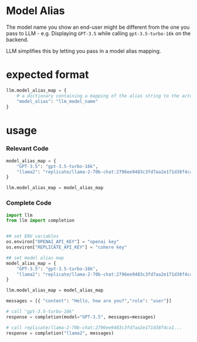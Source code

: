 # Model Alias

The model name you show an end-user might be different from the one you pass to LLM - e.g. Displaying `GPT-3.5` while calling `gpt-3.5-turbo-16k` on the backend. 

LLM simplifies this by letting you pass in a model alias mapping. 

# expected format

```python
llm.model_alias_map = {
    # a dictionary containing a mapping of the alias string to the actual llm model name string
    "model_alias": "llm_model_name"
}
```

# usage 

### Relevant Code
```python
model_alias_map = {
    "GPT-3.5": "gpt-3.5-turbo-16k",
    "llama2": "replicate/llama-2-70b-chat:2796ee9483c3fd7aa2e171d38f4ca12251a30609463dcfd4cd76703f22e96cdf"
}

llm.model_alias_map = model_alias_map
```

### Complete Code
```python
import llm 
from llm import completion 


## set ENV variables
os.environ["OPENAI_API_KEY"] = "openai key"
os.environ["REPLICATE_API_KEY"] = "cohere key"

## set model alias map
model_alias_map = {
    "GPT-3.5": "gpt-3.5-turbo-16k",
    "llama2": "replicate/llama-2-70b-chat:2796ee9483c3fd7aa2e171d38f4ca12251a30609463dcfd4cd76703f22e96cdf"
}

llm.model_alias_map = model_alias_map

messages = [{ "content": "Hello, how are you?","role": "user"}]

# call "gpt-3.5-turbo-16k"
response = completion(model="GPT-3.5", messages=messages)

# call replicate/llama-2-70b-chat:2796ee9483c3fd7aa2e171d38f4ca1...
response = completion("llama2", messages)
```
